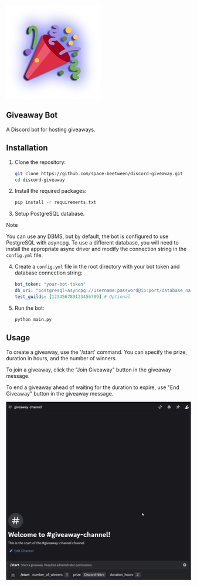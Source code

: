 ![logo](assets/logo.png)


Giveaway Bot
------------
A Discord bot for hosting giveaways.


Installation
------------
1. Clone the repository:
    ```bash
    git clone https://github.com/space-beetween/discord-giveaway.git
    cd discord-giveaway
    ```
2. Install the required packages:
    ```bash
    pip install -r requirements.txt
    ```
3. Setup PostgreSQL database.
> [!NOTE] 
> You can use any DBMS, but by default, the bot is configured to use PostgreSQL with asyncpg.
> To use a different database, you will need to install the appropriate async driver and modify the connection string in the `config.yml` file.


4. Create a `config.yml` file in the root directory with your bot token and database connection string:
    ```yaml
    bot_token: "your-bot-token"
    db_uri: "postgresql+asyncpg://username:password@ip:port/database_name"
    test_guilds: [123456789123456789] # Optional
    ```

5. Run the bot:
    ```bash
    python main.py
    ```

Usage
-----
To create a giveaway, use the '/start' command.
You can specify the prize, duration in hours, and the number of winners.

To join a giveaway, click the "Join Giveaway" button in the giveaway message.

To end a giveaway ahead of waiting for the duration to expire, use "End Giveaway" button in the giveaway message.

![preview](assets/preview.gif)
